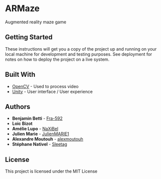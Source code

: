 # ARMaze

Augmented reality maze game

## Getting Started

These instructions will get you a copy of the project up and running on your local machine for development and testing purposes. See deployment for notes on how to deploy the project on a live system.
<!--
### Prerequisites

What things you need to install the software and how to install them

### Installing

A step by step series of examples that tell you how to get a development env running

## Deployment

Add additional notes about how to deploy this on a live system
-->
## Built With

* [OpenCV](https://opencv.org/) - Used to process video
* [Unity](https://unity3d.com/fr) - User interface / User experience

<!--
## Versioning

We use [SemVer](http://semver.org/) for versioning. For the versions available, see the [tags on this repository](https://github.com/your/project/tags). 
-->
## Authors

* **Benjamin Betti** - [Fra-592](https://github.com/Fra-592)
* **Loic Bizot** 
* **Amélie Lupo** - [NaXiBel](https://github.com/NaXiBel)
* **Julien Marie** - [JulienMARIE1](https://github.com/JulienMARIE1)
* **Alexandre Moutouh** - [alexmoutouh](https://github.com/alexmoutouh)
* **Stéphane Nativel** - [Sleetag](https://github.com/Sleetag)

## License

This project is licensed under the MIT License 
